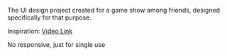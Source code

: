 The UI design project created for a game show among friends, designed specifically for that purpose.

Inspiration: [Video Link](https://www.youtube.com/watch?v=umidJTPq3Hk&t=234s)
 
No responsive, just for single use
